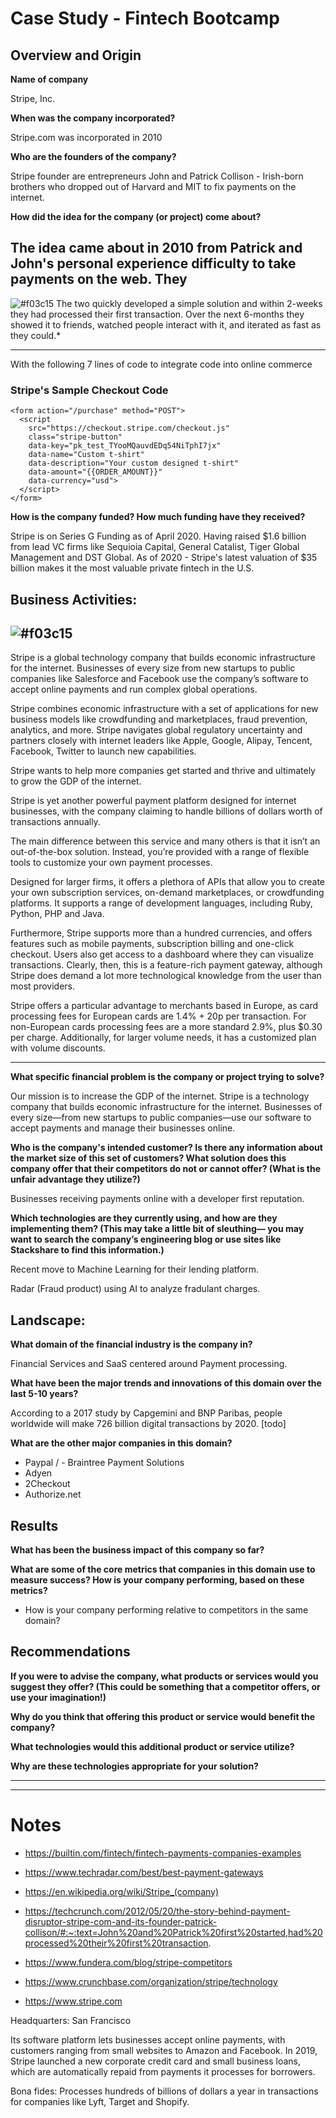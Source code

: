 # Case Study - Fintech Bootcamp

## Overview and Origin

**Name of company**

Stripe, Inc.

**When was the company incorporated?**

Stripe.com was incorporated in 2010

**Who are the founders of the company?**

Stripe founder are entrepreneurs John and Patrick Collison - Irish-born brothers who dropped out of Harvard and MIT to fix payments on the internet.

**How did the idea for the company (or project) come about?**

The idea came about in 2010 from Patrick and John's personal experience difficulty to take payments on the web.  They 
---
![#f03c15](https://via.placeholder.com/15/f03c15/000000?text=+)  The two quickly developed a simple solution and within 2-weeks they had processed their first transaction.  Over the next 6-months they showed it to friends, watched people interact with it, and iterated as fast as they could.*

---


With the following 7 lines of code to integrate code into online commerce

### Stripe's Sample Checkout Code
```
<form action="/purchase" method="POST">
  <script
    src="https://checkout.stripe.com/checkout.js"
    class="stripe-button"
    data-key="pk_test_TYooMQauvdEDq54NiTphI7jx"
    data-name="Custom t-shirt"
    data-description="Your custom designed t-shirt"
    data-amount="{{ORDER_AMOUNT}}"
    data-currency="usd">
  </script>
</form>
```

**How is the company funded? How much funding have they received?**

Stripe is on Series G Funding as of April 2020.  Having raised $1.6 billion from lead VC firms like Sequioia Capital, General Catalist, Tiger Global Management and DST Global.  As of 2020 - Stripe's 
latest valuation of $35 billion makes it the most valuable private fintech in the U.S.


## Business Activities:

![#f03c15](https://via.placeholder.com/15/f03c15/000000?text=+)  
---

Stripe is a global technology company that builds economic infrastructure for the internet. 
Businesses of every size from new startups to public companies like Salesforce and Facebook use the company’s software to accept online payments and run complex global operations.

Stripe combines economic infrastructure with a set of applications for new business models like crowdfunding and marketplaces, fraud prevention, analytics, and more. Stripe navigates global regulatory uncertainty and partners closely with internet leaders like Apple, Google, Alipay, Tencent, Facebook, Twitter to launch new capabilities.

Stripe wants to help more companies get started and thrive and ultimately to grow the GDP of the internet.

Stripe is yet another powerful payment platform designed for internet businesses, with the company claiming to handle billions of dollars worth of transactions annually. 

The main difference between this service and many others is that it isn’t an out-of-the-box solution. 
Instead, you’re provided with a range of flexible tools to customize your own payment processes. 

Designed for larger firms, it offers a plethora of APIs that allow you to create your own subscription services, on-demand marketplaces, 
or crowdfunding platforms. It supports a range of development languages, including Ruby, Python, PHP and Java. 

Furthermore, Stripe supports more than a hundred currencies, and offers features such as mobile payments, 
subscription billing and one-click checkout. Users also get access to a dashboard where they can visualize transactions. 
Clearly, then, this is a feature-rich payment gateway, although Stripe does demand a lot more technological knowledge from the user than most providers.

Stripe offers a particular advantage to merchants based in Europe, as card processing fees for European cards are 1.4% + 20p per transaction. 
For non-European cards processing fees are a more standard 2.9%, plus $0.30 per charge. Additionally, for larger volume needs, it has a customized plan with volume discounts.

---


**What specific financial problem is the company or project trying to solve?**

Our mission is to increase the GDP of the internet.  Stripe is a technology company that builds economic infrastructure for the internet. 
Businesses of every size—from new startups to public companies—use our software to accept payments and manage their businesses online.



**Who is the company's intended customer?  Is there any information about the market size of this set of customers? What solution does this company offer that their competitors do not or cannot offer? (What is the unfair advantage they utilize?)**


Businesses receiving payments online with a developer first reputation.  

**Which technologies are they currently using, and how are they implementing them? (This may take a little bit of sleuthing–– you may want to search the company’s engineering blog or use sites like Stackshare to find this information.)**


Recent move to Machine Learning for their lending platform.

Radar (Fraud product) using AI to analyze fradulant charges.  


## Landscape:

**What domain of the financial industry is the company in?**

Financial Services and SaaS centered around Payment processing.

**What have been the major trends and innovations of this domain over the last 5-10 years?**

According to a 2017 study by Capgemini and BNP Paribas, people worldwide will make 726 billion digital transactions by 2020.
[todo]

**What are the other major companies in this domain?**

- Paypal / - Braintree Payment Solutions
- Adyen
- 2Checkout
- Authorize.net



## Results

**What has been the business impact of this company so far?**



**What are some of the core metrics that companies in this domain use to measure success? How is your company performing, based on these metrics?**



* How is your company performing relative to competitors in the same domain?


## Recommendations

**If you were to advise the company, what products or services would you suggest they offer? (This could be something that a competitor offers, or use your imagination!)**

**Why do you think that offering this product or service would benefit the company?**

**What technologies would this additional product or service utilize?**

**Why are these technologies appropriate for your solution?**

---
---
# Notes

* https://builtin.com/fintech/fintech-payments-companies-examples

* https://www.techradar.com/best/best-payment-gateways

    
* https://en.wikipedia.org/wiki/Stripe_(company)

* https://techcrunch.com/2012/05/20/the-story-behind-payment-disruptor-stripe-com-and-its-founder-patrick-collison/#:~:text=John%20and%20Patrick%20first%20started,had%20processed%20their%20first%20transaction.

* https://www.fundera.com/blog/stripe-competitors

* https://www.crunchbase.com/organization/stripe/technology

* https://www.stripe.com


Headquarters: San Francisco

Its software platform lets businesses accept online payments, with customers ranging from small websites to Amazon and Facebook. In 2019, Stripe launched a new corporate credit card and small business loans, which are automatically repaid from payments it processes for borrowers. 

Bona fides: Processes hundreds of billions of dollars a year in transactions for companies like Lyft, Target and Shopify.

